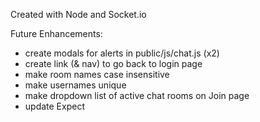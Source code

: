 Created with Node and Socket.io

Future Enhancements:
* create modals for alerts in public/js/chat.js (x2)
* create link (& nav) to go back to login page
* make room names case insensitive
* make usernames unique
* make dropdown list of active chat rooms on Join page
* update Expect